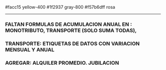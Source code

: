 #facc15 yellow-400
#1f2937 gray-800
#f57b6dff rosa

---

### FALTAN FORMULAS DE ACUMULACION ANUAL EN : MONOTRIBUTO, TRANSPORTE (SOLO SUMA TODAS),

### TRANSPORTE: ETIQUETAS DE DATOS CON VARIACION MENSUAL Y ANUAL

### AGREGAR: ALQUILER PROMEDIO. JUBILACION
